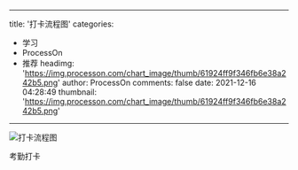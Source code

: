 
---
title: '打卡流程图'
categories: 
 - 学习
 - ProcessOn
 - 推荐
headimg: 'https://img.processon.com/chart_image/thumb/61924ff9f346fb6e38a242b5.png'
author: ProcessOn
comments: false
date: 2021-12-16 04:28:49
thumbnail: 'https://img.processon.com/chart_image/thumb/61924ff9f346fb6e38a242b5.png'
---

<div>   
<img class="thumb" alt="打卡流程图" src="https://img.processon.com/chart_image/thumb/61924ff9f346fb6e38a242b5.png" referrerpolicy="no-referrer">
<p>考勤打卡</p>  
</div>
            